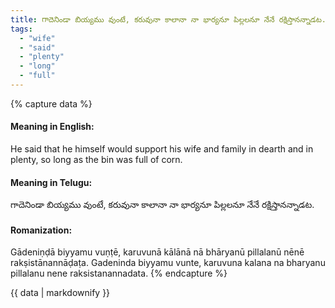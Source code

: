 ```yaml
---
title: గాదెనిండా బియ్యము వుంటే, కరువునా కాలానా నా భార్యనూ పిల్లలనూ నేనే రక్షిస్తానన్నాడట.
tags:
  - "wife"
  - "said"
  - "plenty"
  - "long"
  - "full"
---
```


{% capture data %}
#### Meaning in English:
He said that he himself would support his wife and family in dearth and in plenty, so long as the bin was full of corn.

#### Meaning in Telugu:
గాదెనిండా బియ్యము వుంటే, కరువునా కాలానా నా భార్యనూ పిల్లలనూ నేనే రక్షిస్తానన్నాడట.

#### Romanization:
Gādeniṇḍā biyyamu vuṇṭē, karuvunā kālānā nā bhāryanū pillalanū nēnē rakṣistānannāḍaṭa.
Gadeninda biyyamu vunte, karuvuna kalana na bharyanu pillalanu nene raksistanannadata.
{% endcapture %}

{{ data | markdownify }}

